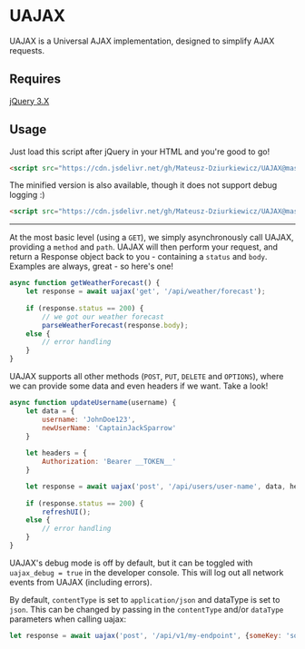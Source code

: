 # UAJAX
UAJAX is a Universal AJAX implementation, designed to simplify AJAX requests.

## Requires
[jQuery 3.X](https://releases.jquery.com/)

## Usage
Just load this script after jQuery in your HTML and you're good to go!
```html
<script src="https://cdn.jsdelivr.net/gh/Mateusz-Dziurkiewicz/UAJAX@master/uajax.js"></script>
```

The minified version is also available, though it does not support debug logging :)
```html
<script src="https://cdn.jsdelivr.net/gh/Mateusz-Dziurkiewicz/UAJAX@master/uajax-min.js"></script>
```
---
At the most basic level (using a `GET`), we simply asynchronously call UAJAX, providing a `method` and `path`. UAJAX will then perform your request, and return a Response object back to you - containing a `status` and `body`. Examples are always, great - so here's one!

```js
async function getWeatherForecast() {
	let response = await uajax('get', '/api/weather/forecast');
	
	if (response.status == 200) {
		// we got our weather forecast
		parseWeatherForecast(response.body);
	else {
		// error handling
	}
}
```

UAJAX supports all other methods (`POST`, `PUT`, `DELETE` and `OPTIONS`), where we can provide some data and even headers if we want. Take a look!

```js
async function updateUsername(username) {
	let data = {
		username: 'JohnDoe123',
		newUserName: 'CaptainJackSparrow'
	}
	
	let headers = {
		Authorization: 'Bearer __TOKEN__'
	}

	let response = await uajax('post', '/api/users/user-name', data, headers);
	
	if (response.status == 200) {
		refreshUI();
	else {
		// error handling
	}
}
```
UAJAX's debug mode is off by default, but it can be toggled with `uajax_debug = true` in the developer console. This will log out all network events from UAJAX (including errors).

By default, `contentType` is set to `application/json` and dataType is set to `json`. This can be changed by passing in the `contentType` and/or `dataType` parameters when calling uajax:

```js
let response = await uajax('post', '/api/v1/my-endpoint', {someKey: 'some value'}, authHeaders, contentType='multipart/form-data', dataType='jsonp');
```
